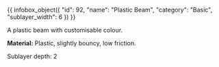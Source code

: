 {{ infobox_object({
	"id": 92,
	"name": "Plastic Beam",
	"category": "Basic",
	"sublayer_width": 6
}) }}

A plastic beam with customisable colour.

**Material:** Plastic, slightly bouncy, low friction.

Sublayer depth: 2
